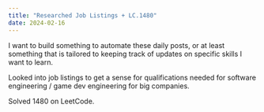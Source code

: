 ```yaml
---
title: "Researched Job Listings + LC.1480"
date: 2024-02-16
---
```

I want to build something to automate these daily posts, or at least something that is tailored to keeping track of updates on specific skills I want to learn.

Looked into job listings to get a sense for qualifications needed for software engineering / game dev engineering for big companies.

Solved 1480 on LeetCode.